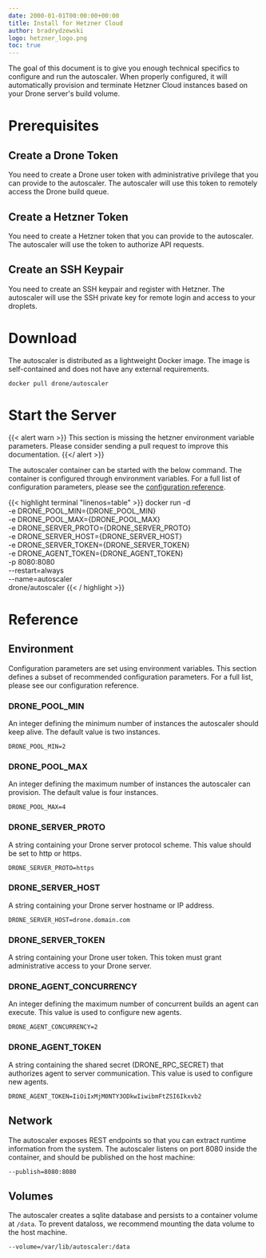 ```yaml
---
date: 2000-01-01T00:00:00+00:00
title: Install for Hetzner Cloud
author: bradrydzewski
logo: hetzner_logo.png
toc: true
---
```


The goal of this document is to give you enough technical specifics to configure and run the autoscaler. When properly configured, it will automatically provision and terminate Hetzner Cloud instances based on your Drone server's build volume.

# Prerequisites

## Create a Drone Token

You need to create a Drone user token with administrative privilege that you can provide to the autoscaler. The autoscaler will use this token to remotely access the Drone build queue.

## Create a Hetzner Token

You need to create a Hetzner token that you can provide to the autoscaler. The autoscaler will use the token to authorize API requests.

## Create an SSH Keypair

You need to create an SSH keypair and register with Hetzner. The autoscaler will use the SSH private key for remote login and access to your droplets.

# Download

The autoscaler is distributed as a lightweight Docker image. The image is self-contained and does not have any external requirements.

```
docker pull drone/autoscaler
```

# Start the Server

{{< alert warn >}}
This section is missing the hetzner environment variable parameters. Please consider sending a pull request to improve this documentation.
{{</ alert >}}

The autoscaler container can be started with the below command. The container is configured through environment variables. For a full list of configuration parameters, please see the [configuration reference](/reference).

{{< highlight terminal "linenos=table" >}}
docker run -d \
  -e DRONE_POOL_MIN={DRONE_POOL_MIN} \
  -e DRONE_POOL_MAX={DRONE_POOL_MAX} \
  -e DRONE_SERVER_PROTO={DRONE_SERVER_PROTO} \
  -e DRONE_SERVER_HOST={DRONE_SERVER_HOST} \
  -e DRONE_SERVER_TOKEN={DRONE_SERVER_TOKEN} \
  -e DRONE_AGENT_TOKEN={DRONE_AGENT_TOKEN} \
  -p 8080:8080 \
  --restart=always \
  --name=autoscaler \
  drone/autoscaler
{{< / highlight >}}

# Reference

## Environment

Configuration parameters are set using environment variables. This section defines a subset of recommended configuration parameters. For a full list, please see our configuration reference.

### DRONE_POOL_MIN

An integer defining the minimum number of instances the autoscaler should keep alive. The default value is two instances.

```
DRONE_POOL_MIN=2
```

### DRONE_POOL_MAX

An integer defining the maximum number of instances the autoscaler can provision. The default value is four instances.

```
DRONE_POOL_MAX=4
```

### DRONE_SERVER_PROTO

A string containing your Drone server protocol scheme. This value should be set to http or https.

```
DRONE_SERVER_PROTO=https
```

### DRONE_SERVER_HOST

A string containing your Drone server hostname or IP address.

```
DRONE_SERVER_HOST=drone.domain.com
```

### DRONE_SERVER_TOKEN

A string containing your Drone user token. This token must grant administrative access to your Drone server.

### DRONE_AGENT_CONCURRENCY

An integer defining the maximum number of concurrent builds an agent can execute. This value is used to configure new agents.

```
DRONE_AGENT_CONCURRENCY=2
```

### DRONE_AGENT_TOKEN

A string containing the shared secret (DRONE_RPC_SECRET) that authorizes agent to server communication. This value is used to configure new agents.

```
DRONE_AGENT_TOKEN=IiOiIxMjM0NTY3ODkwIiwibmFtZSI6Ikxvb2
```

## Network

The autoscaler exposes REST endpoints so that you can extract runtime information from the system. The autoscaler listens on port 8080 inside the container, and should be published on the host machine:

```
--publish=8080:8080
```

## Volumes

The autoscaler creates a sqlite database and persists to a container volume at `/data`. To prevent dataloss, we recommend mounting the data volume to the host machine.

```
--volume=/var/lib/autoscaler:/data
```

